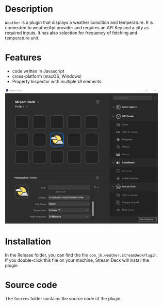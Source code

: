 
# Description

`Weather` is a plugin that displays a weather condition and temperature. It is connected to weatherApi provider and requires an API Key and a city as required inputs. It has also selection for frequency of fetching and temperature unit.

# Features

- code written in Javascript
- cross-platform (macOS, Windows)
- Property Inspector with multiple UI elements

![](screenshot.png)


# Installation

In the Release folder, you can find the file `com.jk.weather.streamDeckPlugin`. If you double-click this file on your machine, Stream Deck will install the plugin.


# Source code

The `Sources` folder contains the source code of the plugin.
